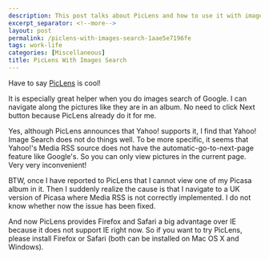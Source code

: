 ```yaml
---
description: This post talks about PicLens and how to use it with images search.
excerpt_separator: <!--more-->
layout: post
permalink: /piclens-with-images-search-1aae5e7196fe
tags: work-life
categories: [Miscellaneous]
title: PicLens With Images Search
---
```

Have to say [PicLens](http://www.piclens.com/) is cool!

It is especially great helper when you do images search of Google. I can navigate along the pictures like they are in an album. No need to click Next button because PicLens already do it for me.
<!--more-->

Yes, although PicLens announces that Yahoo! supports it, I find that Yahoo! Image Search does not do things well. To be more specific, it seems that Yahoo!'s Media RSS source does not have the automatic-go-to-next-page feature like Google's. So you can only view pictures in the current page. Very very inconvenient!

BTW, once I have reported to PicLens that I cannot view one of my Picasa album in it. Then I suddenly realize the cause is that I navigate to a UK version of Picasa where Media RSS is not correctly implemented. I do not know whether now the issue has been fixed.

And now PicLens provides Firefox and Safari a big advantage over IE because it does not support IE right now. So if you want to try PicLens, please install Firefox or Safari (both can be installed on Mac OS X and Windows).
